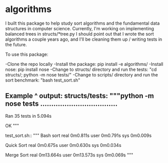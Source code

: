 # algorithms
I built this package to help study sort algorithms and the fundamental data structures in computer science.
Currently, I'm working on implementing balanced trees in structs/*tree.py
I should point out that I wrote the sort algorithms a couple years ago, and I'll be cleaning them up / writing tests in the future.

To use this package:

-Clone the repo locally
-Install the package: pip install -e algorithms/
-Install nose: pip install nose
-Change to structs/ directory and run the tests: "cd structs/; python -m nose tests/"
-Change to scripts/ directory and run the sort benchmark: "bash test_sort.sh"

Example ^ output:
structs/tests:
"""python -m nose tests
...................................
----------------------------------------------------------------------
Ran 35 tests in 5.094s

OK
"""


test_sort.sh::
"""
Bash sort
real	0m0.811s
user	0m0.791s
sys	0m0.009s

Quick Sort
real	0m0.675s
user	0m0.630s
sys	0m0.034s

Merge Sort
real	0m13.664s
user	0m13.573s
sys	0m0.069s
"""
